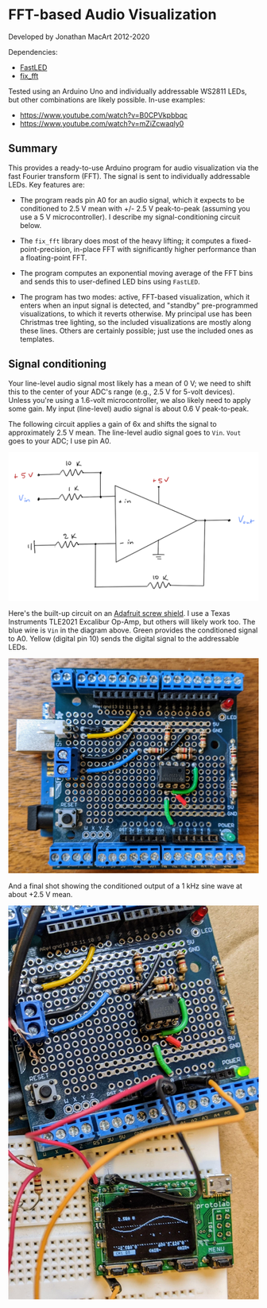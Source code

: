 # FFT-based Audio Visualization

Developed by Jonathan MacArt 2012-2020

Dependencies:

- [FastLED](https://github.com/FastLED/FastLED)
- [fix_fft](https://www.arduino.cc/reference/en/libraries/fix_fft/)

Tested using an Arduino Uno and individually addressable WS2811 LEDs, but other combinations are likely possible. In-use examples:

- https://www.youtube.com/watch?v=B0CPVkpbbqc
- https://www.youtube.com/watch?v=mZiZcwaqly0


## Summary

This provides a ready-to-use Arduino program for audio visualization via the fast Fourier transform (FFT). The signal is sent to individually addressable LEDs. Key features are:

- The program reads pin A0 for an audio signal, which it expects to be conditioned to 2.5 V mean with +/- 2.5 V peak-to-peak (assuming you use a 5 V microcontroller). I describe my signal-conditioning circuit below.

- The `fix_fft` library does most of the heavy lifting; it computes a fixed-point-precision, in-place FFT with significantly higher performance than a floating-point FFT.

- The program computes an exponential moving average of the FFT bins and sends this to user-defined LED bins using `FastLED`.

- The program has two modes: active, FFT-based visualization, which it enters when an input signal is detected, and "standby" pre-programmed visualizations, to which it reverts otherwise. My principal use has been Christmas tree lighting, so the included visualizations are mostly along these lines. Others are certainly possible; just use the included ones as templates.


## Signal conditioning

Your line-level audio signal most likely has a mean of 0 V; we need to shift this to the center of your ADC's range (e.g., 2.5 V for 5-volt devices). Unless you're using a 1.6-volt microcontroller, we also likely need to apply some gain. My input (line-level) audio signal is about 0.6 V peak-to-peak.

The following circuit applies a gain of 6x and shifts the signal to approximately 2.5 V mean. The line-level audio signal goes to `Vin`. `Vout` goes to your ADC; I use pin A0. 

![circuit](./media/circuit.png)

Here's the built-up circuit on an [Adafruit screw shield](https://www.adafruit.com/product/196). I use a Texas Instruments TLE2021 Excalibur Op-Amp, but others will likely work too. The blue wire is `Vin` in the diagram above. Green provides the conditioned signal to A0. Yellow (digital pin 10) sends the digital signal to the addressable LEDs.

![circuit](./media/mod_circuit.jpg)

And a final shot showing the conditioned output of a 1 kHz sine wave at about +2.5 V mean.

![circuit](./media/mod_scope.jpg)